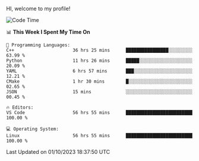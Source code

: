 HI, welcome to my profile!
<!--START_SECTION:waka-->
![Code Time](http://img.shields.io/badge/Code%20Time-1%2C550%20hrs%2022%20mins-blue)

📊 **This Week I Spent My Time On** 

```text
💬 Programming Languages: 
C++                      36 hrs 25 mins      ████████████████░░░░░░░░░   63.99 % 
Python                   11 hrs 26 mins      █████░░░░░░░░░░░░░░░░░░░░   20.09 % 
YAML                     6 hrs 57 mins       ███░░░░░░░░░░░░░░░░░░░░░░   12.21 % 
CMake                    1 hr 30 mins        █░░░░░░░░░░░░░░░░░░░░░░░░   02.65 % 
JSON                     15 mins             ░░░░░░░░░░░░░░░░░░░░░░░░░   00.45 % 

🔥 Editors: 
VS Code                  56 hrs 55 mins      █████████████████████████   100.00 % 

💻 Operating System: 
Linux                    56 hrs 55 mins      █████████████████████████   100.00 % 
```


 Last Updated on 01/10/2023 18:37:50 UTC
<!--END_SECTION:waka-->
